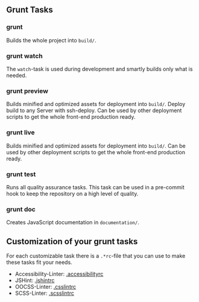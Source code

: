 ## Grunt Tasks

### grunt
Builds the whole project into ```build/```.

### grunt watch
The ```watch```-task is used during development and smartly builds only what is needed.

### grunt preview
Builds minified and optimized assets for deployment into ```build/```. Deploy build to any Server with ssh-deploy. Can be used by other deployment scripts to get the whole front-end production ready.

### grunt live
Builds minified and optimized assets for deployment into ```build/```.
Can be used by other deployment scripts to get the whole front-end production ready.

### grunt test
Runs all quality assurance tasks. This task can be used in a pre-commit hook to keep
the repository on a high level of quality.

### grunt doc
Creates JavaScript documentation in ```documentation/```.

## Customization of your grunt tasks

For each customizable task there is a ```.*rc```-file that you can use to make these tasks fit your needs.

* Accessibility-Linter: [.accessibilityrc](https://github.com/yargalot/grunt-accessibility/)
* JSHint: [.jshintrc](http://www.jshint.com/docs/options/)
* OOCSS-Linter: [.csslintrc](https://github.com/CSSLint/csslint/wiki/Rules)
* SCSS-Linter: [.scsslintrc](https://github.com/brigade/scss-lint/blob/master/lib/scss_lint/linter/README.md)
